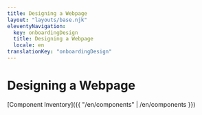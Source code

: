 ```yaml
---
title: Designing a Webpage
layout: "layouts/base.njk"
eleventyNavigation:
  key: onboardingDesign
  title: Designing a Webpage
  locale: en
translationKey: "onboardingDesign"
---
```


# Designing a Webpage

[Component Inventory]({{ "/en/components" | /en/components }})
